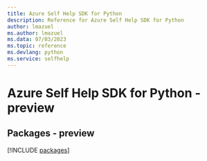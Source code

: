 ```yaml
---
title: Azure Self Help SDK for Python
description: Reference for Azure Self Help SDK for Python
author: lmazuel
ms.author: lmazuel
ms.data: 07/03/2023
ms.topic: reference
ms.devlang: python
ms.service: selfhelp
---
```

# Azure Self Help SDK for Python - preview
## Packages - preview
[!INCLUDE [packages](self-help-index.md)]